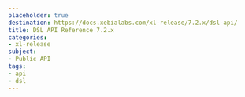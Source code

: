```yaml
---
placeholder: true
destination: https://docs.xebialabs.com/xl-release/7.2.x/dsl-api/
title: DSL API Reference 7.2.x
categories:
- xl-release
subject:
- Public API
tags:
- api
- dsl
---
```

